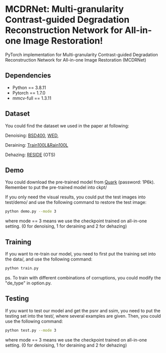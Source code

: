 # MCDRNet: Multi-granularity Contrast-guided Degradation Reconstruction Network for All-in-one Image Restoration!

PyTorch implementation for Multi-granularity Contrast-guided Degradation Reconstruction Network for All-in-one Image Restoration (MCDRNet) 

## Dependencies

* Python == 3.8.11
* Pytorch == 1.7.0 
* mmcv-full == 1.3.11 

## Dataset

You could find the dataset we used in the paper at following:

Denoising: [BSD400](https://drive.google.com/file/d/1idKFDkAHJGAFDn1OyXZxsTbOSBx9GS8N/view?usp=sharing), [WED](https://ece.uwaterloo.ca/~k29ma/exploration/), 

Deraining: [Train100L&Rain100L](https://drive.google.com/drive/folders/1-_Tw-LHJF4vh8fpogKgZx1EQ9MhsJI_f?usp=sharing)

Dehazing: [RESIDE](https://sites.google.com/view/reside-dehaze-datasets/reside-v0) (OTS)

## Demo

You could download the pre-trained model from [Quark](https://pan.quark.cn/s/6cb9a260af4b) (password: 1P6k). Remember to put the pre-trained model into ckpt/

If you only need the visual results, you could put the test images into test/demo/ and use the following command to restore the test image:

```bash
python demo.py --mode 3
```

where mode == 3 means we use the checkpoint trained on all-in-one setting. (0 for denoising, 1 for deraining and 2 for dehazing)

## Training

If you want to re-train our model, you need to first put the training set into the data/, and use the following command:

```bash
python train.py
```

ps. To train with different combinations of corruptions, you could modify the "de_type" in option.py.

## Testing

If you want to test our model and get the psnr and ssim, you need to put the testing set into the test/, where several examples are given. Then, you could use the following command:

```bash
python test.py --mode 3
```

where mode == 3 means we use the checkpoint trained on all-in-one setting. (0 for denoising, 1 for deraining and 2 for dehazing)

